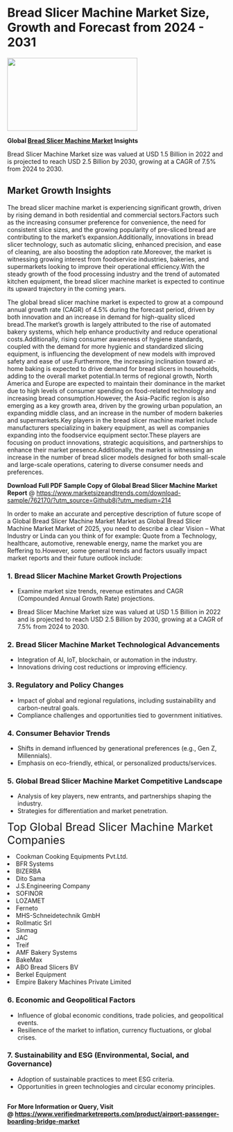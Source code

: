 <H1>Bread Slicer Machine Market Size, Growth and Forecast from 2024 - 2031</H1><img class="aligncenter size-medium wp-image-584254" src="https://thirdeyenews.in/wp-content/uploads/2024/09/Global-Market-Research-300x168.jpeg" alt="" width="300" height="168" /><p><strong>Global&nbsp;<a href="https://www.marketsizeandtrends.com/download-sample/762170/?utm_source=Github8j?utm_medium=214">Bread Slicer Machine Market</a> Insights</strong></p><p>Bread Slicer Machine Market size was valued at USD 1.5 Billion in 2022 and is projected to reach USD 2.5 Billion by 2030, growing at a CAGR of 7.5% from 2024 to 2030.</p><p><h2>Market Growth Insights</h2> <p>The bread slicer machine market is experiencing significant growth, driven by rising demand in both residential and commercial sectors.Factors such as the increasing consumer preference for convenience, the need for consistent slice sizes, and the growing popularity of pre-sliced bread are contributing to the market’s expansion.Additionally, innovations in bread slicer technology, such as automatic slicing, enhanced precision, and ease of cleaning, are also boosting the adoption rate.Moreover, the market is witnessing growing interest from foodservice industries, bakeries, and supermarkets looking to improve their operational efficiency.With the steady growth of the food processing industry and the trend of automated kitchen equipment, the bread slicer machine market is expected to continue its upward trajectory in the coming years.</p> <p>The global bread slicer machine market is expected to grow at a compound annual growth rate (CAGR) of 4.5% during the forecast period, driven by both innovation and an increase in demand for high-quality sliced bread.The market’s growth is largely attributed to the rise of automated bakery systems, which help enhance productivity and reduce operational costs.Additionally, rising consumer awareness of hygiene standards, coupled with the demand for more hygienic and standardized slicing equipment, is influencing the development of new models with improved safety and ease of use.Furthermore, the increasing inclination toward at-home baking is expected to drive demand for bread slicers in households, adding to the overall market potential.In terms of regional growth, North America and Europe are expected to maintain their dominance in the market due to high levels of consumer spending on food-related technology and increasing bread consumption.However, the Asia-Pacific region is also emerging as a key growth area, driven by the growing urban population, an expanding middle class, and an increase in the number of modern bakeries and supermarkets.Key players in the bread slicer machine market include manufacturers specializing in bakery equipment, as well as companies expanding into the foodservice equipment sector.These players are focusing on product innovations, strategic acquisitions, and partnerships to enhance their market presence.Additionally, the market is witnessing an increase in the number of bread slicer models designed for both small-scale and large-scale operations, catering to diverse consumer needs and preferences.<p><span class=""><strong>Download Full PDF Sample Copy of Global Bread Slicer Machine Market Report</strong> @ <a href="https://www.marketsizeandtrends.com/download-sample/762170/?utm_source=Github8j?utm_medium=214" target="_blank">https://www.marketsizeandtrends.com/download-sample/762170/?utm_source=Github8j?utm_medium=214</a></span></p><p>In order to make an accurate and perceptive description of future scope of a Global&nbsp;Bread Slicer Machine Market Market as Global&nbsp;Bread Slicer Machine Market Market of 2025, you need to describe a clear Vision &ndash; What Industry or Linda can you think of for example: Quote from a Technology, healthcare, automotive, renewable energy, name the market you are Reffering to.However, some general trends and factors usually impact market reports and their future outlook include:</p><h3>1.&nbsp;<strong>Bread Slicer Machine Market Growth Projections</strong></h3><ul><li>Examine market size trends, revenue estimates and CAGR (Compounded Annual Growth Rate) projections.</li><li><p>Bread Slicer Machine Market size was valued at USD 1.5 Billion in 2022 and is projected to reach USD 2.5 Billion by 2030, growing at a CAGR of 7.5% from 2024 to 2030.</p></li></ul><h3>2.&nbsp;<strong>Bread Slicer Machine Market Technological Advancements</strong></h3><ul><li>Integration of AI, IoT, blockchain, or automation in the industry.</li><li>Innovations driving cost reductions or improving efficiency.</li></ul><h3>3.&nbsp;<strong>Regulatory and Policy Changes</strong></h3><ul><li>Impact of global and regional regulations, including sustainability and carbon-neutral goals.</li><li>Compliance challenges and opportunities tied to government initiatives.</li></ul><h3>4.&nbsp;<strong>Consumer Behavior Trends</strong></h3><ul><li>Shifts in demand influenced by generational preferences (e.g., Gen Z, Millennials).</li><li>Emphasis on eco-friendly, ethical, or personalized products/services.</li></ul><h3>5.&nbsp;<strong>Global Bread Slicer Machine Market Competitive Landscape</strong></h3><ul><li>Analysis of key players, new entrants, and partnerships shaping the industry.</li><li>Strategies for differentiation and market penetration.</li></ul><p data-pm-slice="1 1 []"><span style="color: inherit; font-family: inherit; font-size: 25px;">Top Global Bread Slicer Machine Market Companies</span></p><div class="" data-test-id=""><p><li>Cookman Cooking Equipments Pvt.Ltd.</li><li> BFR Systems</li><li> BIZERBA</li><li> Dito Sama</li><li> J.S.Engineering Company</li><li> SOFINOR</li><li> LOZAMET</li><li> Ferneto</li><li> MHS-Schneidetechnik GmbH</li><li> Rollmatic Srl</li><li> Sinmag</li><li> JAC</li><li> Treif</li><li> AMF Bakery Systems</li><li> BakeMax</li><li> ABO Bread Slicers BV</li><li> Berkel Equipment</li><li> Empire Bakery Machines Private Limited</li></p></div><h3>6.&nbsp;<strong>Economic and Geopolitical Factors</strong></h3><ul><li>Influence of global economic conditions, trade policies, and geopolitical events.</li><li>Resilience of the market to inflation, currency fluctuations, or global crises.</li></ul><h3>7.&nbsp;<strong>Sustainability and ESG (Environmental, Social, and Governance)</strong></h3><ul><li>Adoption of sustainable practices to meet ESG criteria.</li><li>Opportunities in green technologies and circular economy principles.</li></ul><h2><strong style="font-size: 14px;">For More Information or Query, Visit @&nbsp;</strong><a style="background-color: #ffffff; font-size: 14px;" href="https://www.marketsizeandtrends.com/report/bread-slicer-machine-market/" target="_blank">https://www.verifiedmarketreports.com/product/airport-passenger-boarding-bridge-market</a></h2>